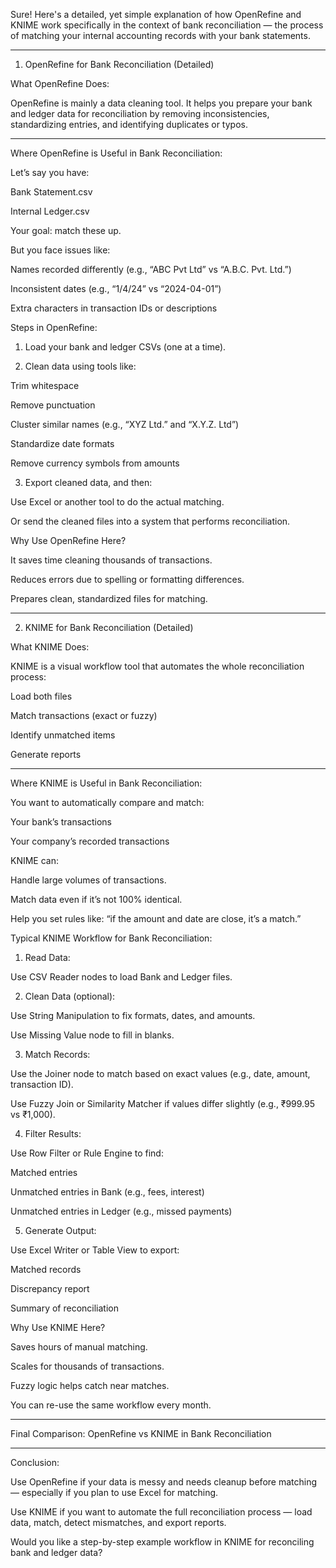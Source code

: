 Sure! Here's a detailed, yet simple explanation of how OpenRefine and KNIME work specifically in the context of bank reconciliation — the process of matching your internal accounting records with your bank statements.


---

1. OpenRefine for Bank Reconciliation (Detailed)

What OpenRefine Does:

OpenRefine is mainly a data cleaning tool. It helps you prepare your bank and ledger data for reconciliation by removing inconsistencies, standardizing entries, and identifying duplicates or typos.


---

Where OpenRefine is Useful in Bank Reconciliation:

Let’s say you have:

Bank Statement.csv

Internal Ledger.csv


Your goal: match these up.

But you face issues like:

Names recorded differently (e.g., “ABC Pvt Ltd” vs “A.B.C. Pvt. Ltd.”)

Inconsistent dates (e.g., “1/4/24” vs “2024-04-01”)

Extra characters in transaction IDs or descriptions


Steps in OpenRefine:

1. Load your bank and ledger CSVs (one at a time).


2. Clean data using tools like:

Trim whitespace

Remove punctuation

Cluster similar names (e.g., “XYZ Ltd.” and “X.Y.Z. Ltd”)

Standardize date formats

Remove currency symbols from amounts



3. Export cleaned data, and then:

Use Excel or another tool to do the actual matching.

Or send the cleaned files into a system that performs reconciliation.




Why Use OpenRefine Here?

It saves time cleaning thousands of transactions.

Reduces errors due to spelling or formatting differences.

Prepares clean, standardized files for matching.



---

2. KNIME for Bank Reconciliation (Detailed)

What KNIME Does:

KNIME is a visual workflow tool that automates the whole reconciliation process:

Load both files

Match transactions (exact or fuzzy)

Identify unmatched items

Generate reports



---

Where KNIME is Useful in Bank Reconciliation:

You want to automatically compare and match:

Your bank’s transactions

Your company’s recorded transactions


KNIME can:

Handle large volumes of transactions.

Match data even if it’s not 100% identical.

Help you set rules like: “if the amount and date are close, it’s a match.”


Typical KNIME Workflow for Bank Reconciliation:

1. Read Data:

Use CSV Reader nodes to load Bank and Ledger files.



2. Clean Data (optional):

Use String Manipulation to fix formats, dates, and amounts.

Use Missing Value node to fill in blanks.



3. Match Records:

Use the Joiner node to match based on exact values (e.g., date, amount, transaction ID).

Use Fuzzy Join or Similarity Matcher if values differ slightly (e.g., ₹999.95 vs ₹1,000).



4. Filter Results:

Use Row Filter or Rule Engine to find:

Matched entries

Unmatched entries in Bank (e.g., fees, interest)

Unmatched entries in Ledger (e.g., missed payments)




5. Generate Output:

Use Excel Writer or Table View to export:

Matched records

Discrepancy report

Summary of reconciliation





Why Use KNIME Here?

Saves hours of manual matching.

Scales for thousands of transactions.

Fuzzy logic helps catch near matches.

You can re-use the same workflow every month.



---

Final Comparison: OpenRefine vs KNIME in Bank Reconciliation


---

Conclusion:

Use OpenRefine if your data is messy and needs cleanup before matching — especially if you plan to use Excel for matching.

Use KNIME if you want to automate the full reconciliation process — load data, match, detect mismatches, and export reports.


Would you like a step-by-step example workflow in KNIME for reconciling bank and ledger data?

